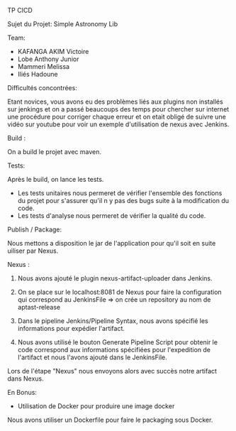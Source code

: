 TP CICD

Sujet du Projet: Simple Astronomy Lib

Team: 

- KAFANGA AKIM Victoire
- Lobe Anthony Junior
- Mammeri Melissa
- Iliés Hadoune


Difficultés concontrées:

Etant novices, vous avons eu des problèmes liés aux plugins non installés sur jenkings et on a passé beaucoups des temps pour chercher sur internet une procédure pour corriger chaque erreur et on etait obligé de suivre une vidéo sur youtube pour voir un exemple d'utilisation de nexus avec Jenkins.


Build :

On a build le projet avec maven.

Tests:

Après le build, on lance les tests.

* Les tests unitaires nous permeret de vérifier l'ensemble des fonctions du projet pour s'assurer qu'il n y pas des bugs suite à la modification du code.
* Les tests d'analyse nous permeret de vérifier la qualité du code.

Publish / Package:

Nous mettons a disposition le jar de l'application pour qu'il soit en suite uiliser par Nexus.

Nexus :

1. Nous avons ajouté le plugin nexus-artifact-uploader dans Jenkins. 

2. On se place sur le localhost:8081 de Nexus pour faire la configuration qui correspond au JenkinsFile =>  on crée un repository au nom de aptast-release  

3. Dans le pipeline Jenkins/Pipeline Syntax, nous avons spécifié les informations pour expédier l'artifact.

4. Nous avons utilisé le bouton Generate Pipeline Script pour obtenir le code correspond aux informations spécifiées pour l'expedition de l'artifact et nous l'avons ajouté dans le  JenkinsFile. 

Lors de l'étape "Nexus" nous envoyons alors avec succès notre artifact dans Nexus.

En Bonus:

 - Utilisation de Docker pour produire une image docker 


Nous avons utiliser un Dockerfile pour faire le packaging sous Docker.

